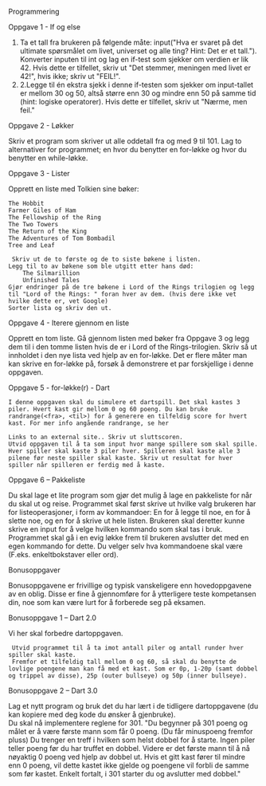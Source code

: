 Programmering 

Oppgave 1 - If og else

1. Ta et tall fra brukeren på følgende måte: input("Hva er svaret på det ultimate spørsmålet om livet, universet og alle ting? Hint: Det er et tall."). Konverter inputen til int og lag en if-test som sjekker om verdien er lik 42. Hvis dette er tilfellet, skriv ut "Det stemmer, meningen med livet er 42!", hvis ikke; skriv ut "FEIL!".
2. 2.Legge til én ekstra sjekk i denne if-testen som sjekker om input-tallet er mellom 30 og 50, altså større enn 30 og mindre enn 50 på samme tid (hint: logiske operatorer). Hvis dette er tilfellet, skriv ut "Nærme, men feil." 

 

Oppgave 2 - Løkker 

Skriv et program som skriver ut alle oddetall fra og med 9 til 101. Lag to alternativer for programmet; en hvor du benytter en for-løkke og hvor du benytter en while-løkke. 

 

Oppgave 3 - Lister 

Opprett en liste med Tolkien sine bøker: 

    The Hobbit 
    Farmer Giles of Ham  
    The Fellowship of the Ring 
    The Two Towers 
    The Return of the King 
    The Adventures of Tom Bombadil  
    Tree and Leaf 

     Skriv ut de to første og de to siste bøkene i listen.
    Legg til to av bøkene som ble utgitt etter hans død: 
        The Silmarillion 
        Unfinished Tales  
    Gjør endringer på de tre bøkene i Lord of the Rings trilogien og legg til "Lord of the Rings: " foran hver av dem. (hvis dere ikke vet hvilke dette er, vet Google) 
    Sorter lista og skriv den ut. 

 

Oppgave 4 - Iterere gjennom en liste 

Opprett en tom liste. Gå gjennom listen med bøker fra Oppgave 3 og legg dem til i den tomme listen hvis de er i Lord of the Rings-trilogien. Skriv så ut innholdet i den nye lista ved hjelp av en for-løkke. Det er flere måter man kan skrive en for-løkke på, forsøk å demonstrere et par forskjellige i denne oppgaven. 

 

Oppgave 5 - for-løkke(r) - Dart 

    I denne oppgaven skal du simulere et dartspill. Det skal kastes 3 piler. Hvert kast gir mellom 0 og 60 poeng. Du kan bruke randrange(<fra>, <til>) for å generere en tilfeldig score for hvert kast. For mer info angående randrange, se her 

    Links to an external site.. Skriv ut sluttscoren. 
    Utvid oppgaven til å ta som input hvor mange spillere som skal spille. Hver spiller skal kaste 3 piler hver. Spilleren skal kaste alle 3 pilene før neste spiller skal kaste. Skriv ut resultat for hver spiller når spilleren er ferdig med å kaste. 

 

Oppgave 6 – Pakkeliste 

Du skal lage et lite program som gjør det mulig å lage en pakkeliste for når du skal ut og reise. Programmet skal først skrive ut hvilke valg brukeren har for listeoperasjoner, i form av kommandoer: En for å legge til noe, en for å slette noe, og en for å skrive ut hele listen. Brukeren skal deretter kunne skrive en input for å velge hvilken kommando som skal tas i bruk. Programmet skal gå i en evig løkke frem til brukeren avslutter det med en egen kommando for dette. Du velger selv hva kommandoene skal være (F.eks. enkeltbokstaver eller ord).

  
Bonusoppgaver

Bonusoppgavene er frivillige og typisk vanskeligere enn hovedoppgavene av en oblig. Disse er fine å gjennomføre for å ytterligere teste kompetansen din, noe som kan være lurt for å forberede seg på eksamen.

Bonusoppgave 1 – Dart 2.0 

Vi her skal forbedre dartoppgaven.  

     Utvid programmet til å ta imot antall piler og antall runder hver spiller skal kaste. 
     Fremfor et tilfeldig tall mellom 0 og 60, så skal du benytte de lovlige poengene man kan få med et kast. Som er 0p, 1-20p (samt dobbel og trippel av disse), 25p (outer bullseye) og 50p (inner bullseye). 

 

Bonusoppgave 2 – Dart 3.0 

Lag et nytt program og bruk det du har lært i de tidligere dartoppgavene (du kan kopiere med deg kode du ønsker å gjenbruke).  
Du skal nå implementere reglene for 301. 
"Du begynner på 301 poeng og målet er å være første mann som får 0 poeng. (Du får minuspoeng fremfor pluss) 
Du trenger en treff i hvilken som helst dobbel for å starte. Ingen piler teller poeng før du har truffet en dobbel. 
Videre er det første mann til å nå nøyaktig 0 poeng ved hjelp av dobbel ut. Hvis et gitt kast fører til mindre enn 0 poeng, vil dette kastet ikke gjelde og poengene vil forbli de samme som før kastet. 
Enkelt fortalt, i 301 starter du og avslutter med dobbel."
